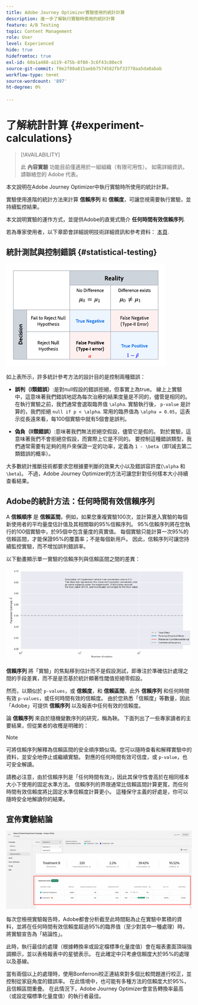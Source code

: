 ```yaml
---
title: Adobe Journey Optimizer實驗使用的統計計算
description: 進一步了解執行實驗時使用的統計計算
feature: A/B Testing
topic: Content Management
role: User
level: Experienced
hide: true
hidefromtoc: true
exl-id: 60a1a488-a119-475b-8f80-3c6f43c80ec9
source-git-commit: f0e2f80a815aebb7574582fbf33770aa5da0abab
workflow-type: tm+mt
source-wordcount: '897'
ht-degree: 0%

---
```


# 了解統計計算 {#experiment-calculations}

>[!AVAILABILITY]
>
>此 **內容實驗** 功能目前僅適用於一組組織（有限可用性）。 如需詳細資訊，請聯絡您的 Adobe 代表。

本文說明在Adobe Journey Optimizer中執行實驗時所使用的統計計算。

實驗使用進階的統計方法來計算 **信賴序列** 和 **信賴度**，可讓您視需要執行實驗，並持續監控結果。

本文說明實驗的運作方式，並提供Adobe的直覺式簡介 **任何時間有效信賴序列**.

若為專家使用者，以下章節會詳細說明技術詳細資訊和參考資料： [本頁](../campaigns/assets/confidence_sequence_technical_details.pdf).

## 統計測試與控制錯誤 {#statistical-testing}

![](assets/technote_1.png)

如上表所示，許多統計參考方法的設計目的是控制兩種錯誤：

* **誤判（I類錯誤）**:是對null假設的錯誤拒絕，但事實上為true。 線上上實驗中，這意味著我們錯誤地認為每次治療的結果度量是不同的，儘管是相同的。
   </br>在執行實驗之前，我們通常會選取臨界值 `\alpha`. 實驗執行後， `p-value` 是計算的，我們拒絕 `null if p < \alpha`. 常用的臨界值為 `\alpha = 0.05`，這表示從長遠來看，每100個實驗中就有5個會是誤判。

* **偽負（II類錯誤）**:意味著我們無法拒絕空假設，儘管它是假的。 對於實驗，這意味著我們不會拒絕空假設，而實際上它是不同的。 要控制這種錯誤類型，我們通常需要有足夠的用戶來保證一定的功率，定義為 `1 - \beta`（即1減去第二類錯誤的概率）。

大多數統計推斷技術都要求您根據要判斷的效果大小以及錯誤容許度(`\alpha` 和 `\beta`)。 不過，Adobe Journey Optimizer的方法可讓您針對任何樣本大小持續查看結果。

## Adobe的統計方法：任何時間有效信賴序列

A **信賴順序** 是 **信賴區間**，例如，如果您重複實驗100次，並計算進入實驗的每個新使用者的平均量度估計值及其相關聯的95%信賴序列。 95%信賴序列將在您執行的100個實驗中，於95個中包含量度的真實值。 每個實驗只能計算一次95%的信賴區間，才能保證95%的覆蓋率；不是每個新用戶。 因此，信賴序列可讓您持續監控實驗，而不增加誤判錯誤率。

以下動畫顯示單一實驗的信賴序列與信賴區間之間的差異：

![](assets/technote_2.gif)

**信賴序列** 將「實驗」的焦點移到估計而不是假設測試，即專注於準確估計處理之間的手段差異，而不是是否基於統計顯著性閾值拒絕零假設。

然而，以類似於 `p-values`，或 **信賴度**，和 **信賴區間**，此外 **信賴序列** 和任何時間有效 `p-values`，或任何時間有效的信賴度。 由於您熟悉「信賴度」等數量，因此「Adobe」可提供 **信賴序列** 以及報表中任何有效的信賴度。

論 **信賴序列** 來自於隨機變數序列的研究，稱為鞅。 下面列出了一些專家讀者的主要結果，但從業者的收穫是明確的：

>[!NOTE]
>
>可將信賴序列解釋為信賴區間的安全順序類似項。您可以隨時查看和解釋實驗中的資料，並安全地停止或繼續實驗。 對應的任何時間有效可信度，或 `p-value`，也可安全解讀。

請務必注意，由於信賴序列是「任何時間有效」，因此其保守性會高於在相同樣本大小下使用的固定水準方法。 信賴序列的界限通常比信賴區間計算更寬，而任何時間有效信賴度將比固定水準信賴度計算更小。 這種保守主義的好處是，你可以隨時安全地解讀你的結果。

## 宣佈實驗結論

![](assets/experimentation_report_2.png)

每次您檢視實驗報告時，Adobe都會分析截至此時間點為止在實驗中累積的資料，並將在任何時間有效信賴度超過95%的臨界值（至少對其中一種處理）時，將實驗宣告為「結論性」。

此時，執行最佳的處理（根據轉換率或設定檔標準化量度值）會在報表畫面頂端強調顯示，並以表格報表中的星號表示。 在此確定中只考慮信賴度大於95%的處理以及基線。

當有兩個以上的處理時，使用Bonferroni校正連結來對多個比較問題進行校正，並控制從家庭角度的錯誤率。 在此情境中，也可能有多種方法的信賴度大於95%，且信賴區間重疊。 在此情況下，Adobe Journey Optimizer會宣告轉換率最高（或設定檔標準化量度值）的執行者最佳。
